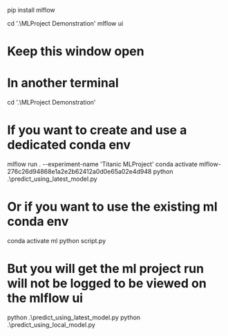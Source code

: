 pip install mlflow

cd '.\MLProject Demonstration\'
mlflow ui
# Keep this window open

# In another terminal
cd '.\MLProject Demonstration\'

# If you want to create and use a dedicated conda env
mlflow run . --experiment-name 'Titanic MLProject'
conda activate mlflow-276c26d94868e1a2e2b62412a0d0e65a02e4d948
python .\predict_using_latest_model.py

# Or if you want to use the existing ml conda env
conda activate ml
python script.py
# But you will get the ml project run will not be logged to be viewed on the mlflow ui
python .\predict_using_latest_model.py
python .\predict_using_local_model.py 
